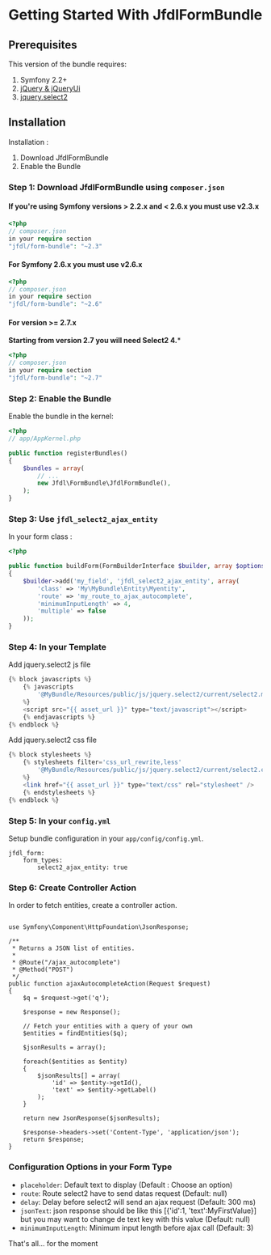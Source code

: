 Getting Started With JfdlFormBundle
==================================

## Prerequisites

This version of the bundle requires:

1. Symfony 2.2+
2. [jQuery & jQueryUi](http://jquery.com)
3. [jquery.select2](http://ivaynberg.github.io/select2/)

## Installation

Installation :

1. Download JfdlFormBundle
2. Enable the Bundle


### Step 1: Download JfdlFormBundle using `composer.json`

#### If you're using Symfony versions > 2.2.x and < 2.6.x you must use v2.3.x ####


``` php
<?php
// composer.json
in your require section
"jfdl/form-bundle": "~2.3"
```

#### For Symfony 2.6.x you must use v2.6.x ####


``` php
<?php
// composer.json
in your require section
"jfdl/form-bundle": "~2.6"
```

#### For version >= 2.7.x ####

**Starting from version 2.7 you will need Select2 4.***

``` php
<?php
// composer.json
in your require section
"jfdl/form-bundle": "~2.7"

```


### Step 2: Enable the Bundle

Enable the bundle in the kernel:

``` php
<?php
// app/AppKernel.php

public function registerBundles()
{
    $bundles = array(
        // ...
        new Jfdl\FormBundle\JfdlFormBundle(),
    );
}
```

### Step 3: Use `jfdl_select2_ajax_entity`

In your form class :

``` php
<?php

public function buildForm(FormBuilderInterface $builder, array $options)
{
    $builder->add('my_field', 'jfdl_select2_ajax_entity', array(
        'class' => 'My\MyBundle\Entity\Myentity',
        'route' => 'my_route_to_ajax_autocomplete',
        'minimumInputLength' => 4,
        'multiple' => false
    ));
}
```

### Step 4: In your Template

Add jquery.select2 js file

``` php
{% block javascripts %}
    {% javascripts
        '@MyBundle/Resources/public/js/jquery.select2/current/select2.min.js'
    %}
    <script src="{{ asset_url }}" type="text/javascript"></script>
    {% endjavascripts %}
{% endblock %}
```

Add jquery.select2 css file

``` php
{% block stylesheets %}
    {% stylesheets filter='css_url_rewrite,less'
        '@MyBundle/Resources/public/js/jquery.select2/current/select2.css'
    %}
    <link href="{{ asset_url }}" type="text/css" rel="stylesheet" />
    {% endstylesheets %}
{% endblock %}
```

### Step 5: In your `config.yml`

Setup bundle configuration in your `app/config/config.yml`.

```
jfdl_form:
    form_types:
        select2_ajax_entity: true
```

### Step 6: Create Controller Action

In order to fetch entities, create a controller action.

```

use Symfony\Component\HttpFoundation\JsonResponse;

/**
 * Returns a JSON list of entities.
 * 
 * @Route("/ajax_autocomplete")
 * @Method("POST")
 */
public function ajaxAutocompleteAction(Request $request)
{
    $q = $request->get('q');

    $response = new Response();

    // Fetch your entities with a query of your own
    $entities = findEntities($q);

    $jsonResults = array();

    foreach($entities as $entity)
    {
        $jsonResults[] = array(
            'id' => $entity->getId(),
            'text' => $entity->getLabel()
        );
    }

    return new JsonResponse($jsonResults);

    $response->headers->set('Content-Type', 'application/json');
    return $response;
}
```

### Configuration Options in your Form Type

- `placeholder`: Default text to display (Default : Choose an option)
- `route`: Route select2 have to send datas request (Default: null)
- `delay`: Delay before select2 will send an ajax request (Default: 300 ms)
- `jsonText`: json response should be like this [{'id':1, 'text':MyFirstValue}] but you may want to change de text key with this value (Default: null)
- `minimumInputLength`: Minimum input length before ajax call (Default: 3)

That's all... for the moment
